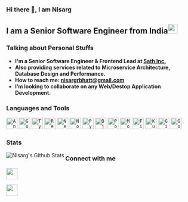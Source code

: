 ### Hi there 👋, I am Nisarg

## I am a Senior Software Engineer from India<img src="https://upload-icon.s3.us-east-2.amazonaws.com/uploads/icons/png/17495148971553750387-512.png" width="26px">

### Talking about Personal Stuffs

- <b>I'm a Senior Software Engineer & Frontend Lead at [Sath Inc.](https://sath.com)</b>
- <b>Also providing services related to Microservice Architecture, Database Design and Performance. </b>
- <b>How to reach me: nisargrbhatt@gmail.com</b>
- <b>I’m looking to collaborate on any Web/Destop Application Development. </b>

### Languages and Tools

<div>
<code><img height="30" src="https://cdn.worldvectorlogo.com/logos/angular-icon-1.svg" alt="Angular" /></code>
<code><img height="30" src="https://go.dev/blog/go-brand/Go-Logo/SVG/Go-Logo_Blue.svg" alt="Golang" /></code>
<code><img height="30" src="https://cdn.worldvectorlogo.com/logos/typescript.svg" alt="Typescript" /></code>
<code><img height="30" src="https://cdn.worldvectorlogo.com/logos/react-2.svg" alt="React" /></code>
<code><img height="30" src="https://cdn.worldvectorlogo.com/logos/nextjs-2.svg" alt="Next.js" /></code>
<code><img height="30" src="https://cdn.worldvectorlogo.com/logos/nodejs-icon.svg" alt="Node.js" /></code>
<code><img height="30" src="https://cdn.worldvectorlogo.com/logos/python-5.svg" alt="Python" /></code>
<code><img height="30" src="https://cdn.worldvectorlogo.com/logos/django.svg" alt="Django" /></code>
<code><img height="30" src="https://cdn.worldvectorlogo.com/logos/postgresql.svg" alt="Postgres" /></code>
<code><img height="30" src="https://cdn.worldvectorlogo.com/logos/mongodb-icon-1.svg" alt="MongoDB" /></code>
<code><img height="30" src="https://cdn.worldvectorlogo.com/logos/firebase-1.svg" alt="Firebase" /></code>
<code><img height="30" src="https://cdn.worldvectorlogo.com/logos/kubernets.svg" alt="Kubernetes" /></code>
<code><img height="30" src="https://cdn.worldvectorlogo.com/logos/git-icon.svg" alt="Git" /></code>
<code><img height="30" src="https://cdn.worldvectorlogo.com/logos/google-cloud-1.svg" alt="Google Cloud" /></code>

</div>

### Stats

<img align="left" alt="Nisarg's Github Stats" src="https://github-readme-stats.vercel.app/api?username=nisargrbhatt&show_icons=true&hide_border=true" />

### Connect with me

[<code><img height="30" src="https://img.icons8.com/fluent/96/000000/discord-new-logo.png" /></code>][discord]

[<code><img height="30" src="https://img.icons8.com/fluent/48/000000/linkedin-2.png" /></code>][linkedin]

[linkedin]: https://www.linkedin.com/in/nisarg-bhatt-5a63a8176
[discord]: https://discord.gg/588309124010213396
